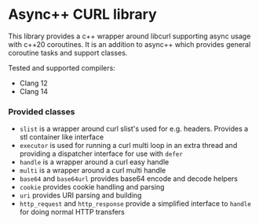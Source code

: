 # Async++ CURL library
This library provides a c++ wrapper around libcurl supporting async usage with c++20 coroutines.
It is an addition to async++ which provides general coroutine tasks and support classes.

Tested and supported compilers:
* Clang 12
* Clang 14

### Provided classes
* `slist` is a wrapper around curl slist's used for e.g. headers. Provides a stl container like interface
* `executor` is used for running a curl multi loop in an extra thread and providing a dispatcher interface for use with `defer`
* `handle` is a wrapper around a curl easy handle
* `multi` is a wrapper around a curl multi handle
* `base64` and `base64url` provides base64 encode and decode helpers
* `cookie` provides cookie handling and parsing
* `uri` provides URI parsing and building
* `http_request` and `http_response` provide a simplified interface to `handle` for doing normal HTTP transfers